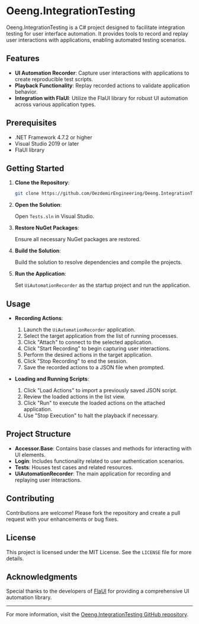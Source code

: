 # Oeeng.IntegrationTesting

Oeeng.IntegrationTesting is a C# project designed to facilitate integration testing for user interface automation. It provides tools to record and replay user interactions with applications, enabling automated testing scenarios.

## Features

- **UI Automation Recorder**: Capture user interactions with applications to create reproducible test scripts.
- **Playback Functionality**: Replay recorded actions to validate application behavior.
- **Integration with FlaUI**: Utilize the FlaUI library for robust UI automation across various application types.

## Prerequisites

- .NET Framework 4.7.2 or higher
- Visual Studio 2019 or later
- FlaUI library

## Getting Started

1. **Clone the Repository**:

   ```bash
   git clone https://github.com/OezdemirEngineering/Oeeng.IntegrationTesting.git
   ```

2. **Open the Solution**:

   Open `Tests.sln` in Visual Studio.

3. **Restore NuGet Packages**:

   Ensure all necessary NuGet packages are restored.

4. **Build the Solution**:

   Build the solution to resolve dependencies and compile the projects.

5. **Run the Application**:

   Set `UiAutomationRecorder` as the startup project and run the application.

## Usage

- **Recording Actions**:

  1. Launch the `UiAutomationRecorder` application.
  2. Select the target application from the list of running processes.
  3. Click "Attach" to connect to the selected application.
  4. Click "Start Recording" to begin capturing user interactions.
  5. Perform the desired actions in the target application.
  6. Click "Stop Recording" to end the session.
  7. Save the recorded actions to a JSON file when prompted.

- **Loading and Running Scripts**:

  1. Click "Load Actions" to import a previously saved JSON script.
  2. Review the loaded actions in the list view.
  3. Click "Run" to execute the loaded actions on the attached application.
  4. Use "Stop Execution" to halt the playback if necessary.

## Project Structure

- **Accessor.Base**: Contains base classes and methods for interacting with UI elements.
- **Login**: Includes functionality related to user authentication scenarios.
- **Tests**: Houses test cases and related resources.
- **UiAutomationRecorder**: The main application for recording and replaying user interactions.

## Contributing

Contributions are welcome! Please fork the repository and create a pull request with your enhancements or bug fixes.

## License

This project is licensed under the MIT License. See the `LICENSE` file for more details.

## Acknowledgments

Special thanks to the developers of [FlaUI](https://github.com/FlaUI/FlaUI) for providing a comprehensive UI automation library.

---

For more information, visit the [Oeeng.IntegrationTesting GitHub repository](https://github.com/OezdemirEngineering/Oeeng.IntegrationTesting). 
